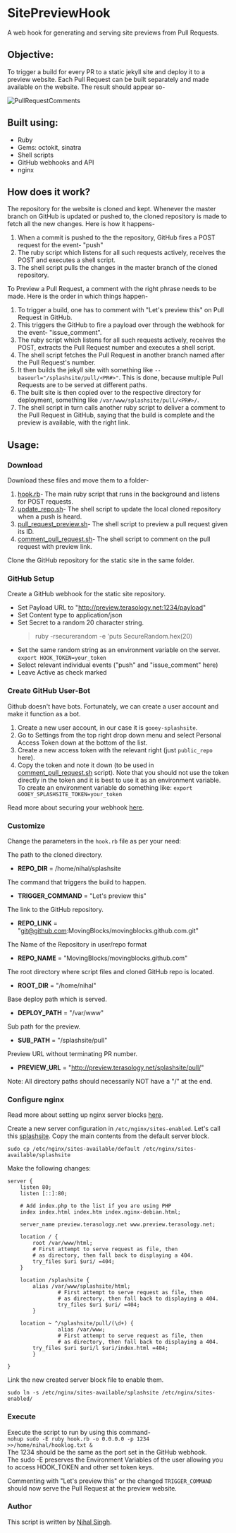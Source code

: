 # SitePreviewHook
A web hook for generating and serving site previews from Pull Requests.

## Objective:
To trigger a build for every PR to a static jekyll site and deploy it to a preview website. Each Pull Request can be built separately and made available on the website. The result should appear so-

![PullRequestComments](/PR.png)

## Built using:

- Ruby
- Gems: octokit, sinatra
- Shell scripts
- GitHub webhooks and API
- nginx

## How does it work?

The repository for the website is cloned and kept. Whenever the master branch on GitHub is updated or pushed to, the cloned repository is made to fetch all the new changes. Here is how it happens-

1. When a commit is pushed to the the repository, GitHub fires a POST request for the event- "push"
2. The ruby script which listens for all such requests actively, receives the POST and executes a shell script.
3. The shell script pulls the changes in the master branch of the cloned repository.

To Preview a Pull Request, a comment with the right phrase needs to be made. Here is the order in which things happen-

1. To trigger a build, one has to comment with "Let's preview this" on Pull Request in GitHub. 
2. This triggers the GitHub to fire a payload over through the webhook for the event- "issue_comment".
3. The ruby script which listens for all such requests actively, receives the POST, extracts the Pull Request number and executes a shell script.
5. The shell script fetches the Pull Request in another branch named after the Pull Request's number.
6. It then builds the jekyll site with something like `--baseurl="/splashsite/pull/<PR#>"`. This is done, because multiple Pull Requests are to be served at different paths.
7. The built site is then copied over to the respective directory for deployment, something like `/var/www/splashsite/pull/<PR#>/`.
8. The shell script in turn calls another ruby script to deliver a comment to the Pull Request in GitHub, saying that the build is complete and the preview is available, with the right link.

## Usage:

### Download

Download these files and move them to a folder-
1. [hook.rb](/hook.rb)- The main ruby script that runs in the background and listens for POST requests.
2. [update_repo.sh](/update_repo.sh)- The shell script to update the local cloned repository when a push is heard.
3. [pull_request_preview.sh](/pull_request_preview.sh)- The shell script to preview a pull request given its ID.
4. [comment_pull_request.sh](/comment_pull_request.sh)- The shell script to comment on the pull request with preview link.

Clone the GitHub repository for the static site in the same folder.

### GitHub Setup
Create a GitHub webhook for the static site repository.

- Set Payload URL to "http://preview.terasology.net:1234/payload"
- Set Content type to application/json
- Set Secret to a random 20 character string.
	> ruby -rsecurerandom -e 'puts SecureRandom.hex(20)
- Set the same random string as an environment variable on the server.
`export HOOK_TOKEN=your_token`
- Select relevant individual events ("push" and "issue_comment" here)
- Leave Active as check marked

### Create GitHub User-Bot
Github doesn't have bots. Fortunately, we can create a user account and make it function as a bot.

1. Create a new user account, in our case it is `gooey-splashsite`.
2. Go to Settings from the top right drop down menu and select Personal Access Token down at the bottom of the list.
3. Create a new access token with the relevant right (just `public_repo` here).
4. Copy the token and note it down (to be used in [comment_pull_request.sh](/comment_pull_request.sh) script). Note that you should not use the token directly in the token and it is best to use it as an environment variable. To create an environment variable do something like:
`export GOOEY_SPLASHSITE_TOKEN=your_token`

Read more about securing your webhook [here](https://developer.github.com/webhooks/securing/).


### Customize
Change the parameters in the `hook.rb` file as per your need:

The path to the cloned directory.  
- **REPO_DIR** = /home/nihal/splashsite 

The command that triggers the build to happen.  
- **TRIGGER_COMMAND** = "Let's preview this"

The link to the GitHub repository.  
- **REPO_LINK** = "git@github.com:MovingBlocks/movingblocks.github.com.git"

The Name of the Repository in user/repo format
- **REPO_NAME** = "MovingBlocks/movingblocks.github.com"

The root directory where script files and cloned GitHub repo is located.
- **ROOT_DIR** = "/home/nihal"

Base deploy path which is served.
- **DEPLOY_PATH** = "/var/www"

Sub path for the preview.
- **SUB_PATH** = "/splashsite/pull"

Preview URL without terminating PR number.
- **PREVIEW_URL** = "http://preview.terasology.net/splashsite/pull/"

Note: All directory paths should necessarily NOT have a "/" at the end.

### Configure nginx

Read more about setting up nginx server blocks [here](https://www.digitalocean.com/community/tutorials/how-to-set-up-nginx-server-blocks-virtual-hosts-on-ubuntu-16-04).

Create a new server configuration in `/etc/nginx/sites-enabled`. Let's call this [splashsite](/nginx-config). Copy the main contents from the default server block.
```
sudo cp /etc/nginx/sites-available/default /etc/nginx/sites-available/splashsite
```

Make the following changes:
```
server {
	listen 80;
	listen [::]:80;

	# Add index.php to the list if you are using PHP
	index index.html index.htm index.nginx-debian.html;

	server_name preview.terasology.net www.preview.terasology.net;

	location / {
		root /var/www/html;
		# First attempt to serve request as file, then
		# as directory, then fall back to displaying a 404.
		try_files $uri $uri/ =404;
	}

	location /splashsite {
		alias /var/www/splashsite/html;
                # First attempt to serve request as file, then
                # as directory, then fall back to displaying a 404.
                try_files $uri $uri/ =404;
        }

	location ~ ^/splashsite/pull/(\d+) {
                alias /var/www;
                # First attempt to serve request as file, then
                # as directory, then fall back to displaying a 404.
		try_files $uri $uri/l $uri/index.html =404;
        }

}
```

Link the new created server block file to enable them.
```
sudo ln -s /etc/nginx/sites-available/splashsite /etc/nginx/sites-enabled/
```


### Execute

Execute the script to run by using this command-  
`nohup sudo -E ruby hook.rb -o 0.0.0.0 -p 1234 >>/home/nihal/hooklog.txt &`  
The 1234 should be the same as the port set in the GitHub webhook.  
The sudo -E preserves the Environment Variables of the user allowing you to access HOOK_TOKEN and other set token keys.

Commenting with "Let's preview this" or the changed `TRIGGER_COMMAND` should now serve the Pull Request at the preview website.

### Author

This script is written by [Nihal Singh](http://github.com/nihal111/).